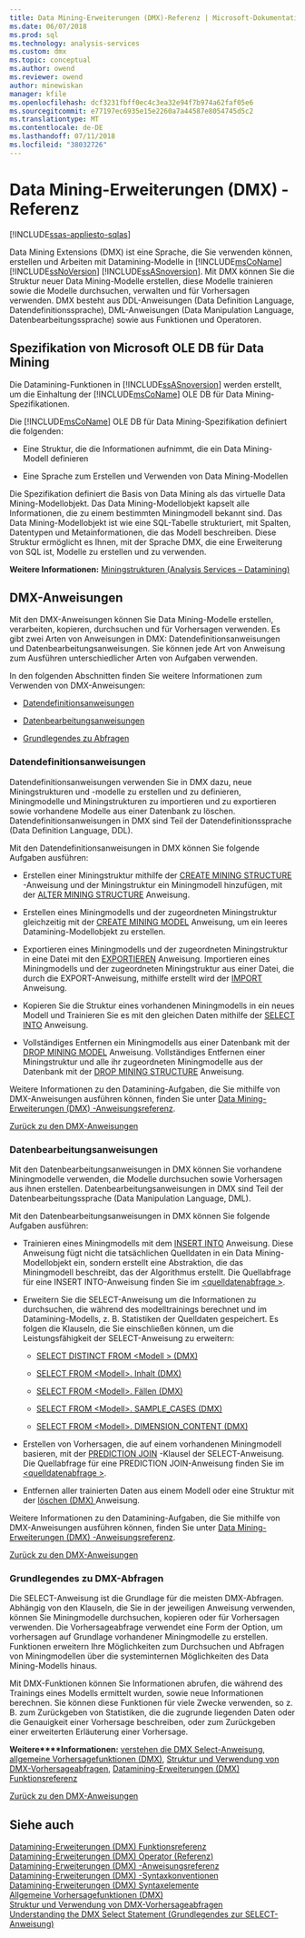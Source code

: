 ```yaml
---
title: Data Mining-Erweiterungen (DMX)-Referenz | Microsoft-Dokumentation
ms.date: 06/07/2018
ms.prod: sql
ms.technology: analysis-services
ms.custom: dmx
ms.topic: conceptual
ms.author: owend
ms.reviewer: owend
author: minewiskan
manager: kfile
ms.openlocfilehash: dcf3231fbff0ec4c3ea32e94f7b974a62faf05e6
ms.sourcegitcommit: e77197ec6935e15e2260a7a44587e8054745d5c2
ms.translationtype: MT
ms.contentlocale: de-DE
ms.lasthandoff: 07/11/2018
ms.locfileid: "38032726"
---
```

# <a name="data-mining-extensions-dmx-reference"></a>Data Mining-Erweiterungen (DMX) - Referenz
[!INCLUDE[ssas-appliesto-sqlas](../includes/ssas-appliesto-sqlas.md)]

  Data Mining Extensions (DMX) ist eine Sprache, die Sie verwenden können, erstellen und Arbeiten mit Datamining-Modelle in [!INCLUDE[msCoName](../includes/msconame-md.md)] [!INCLUDE[ssNoVersion](../includes/ssnoversion-md.md)] [!INCLUDE[ssASnoversion](../includes/ssasnoversion-md.md)]. Mit DMX können Sie die Struktur neuer Data Mining-Modelle erstellen, diese Modelle trainieren sowie die Modelle durchsuchen, verwalten und für Vorhersagen verwenden. DMX besteht aus DDL-Anweisungen (Data Definition Language, Datendefinitionssprache), DML-Anweisungen (Data Manipulation Language, Datenbearbeitungssprache) sowie aus Funktionen und Operatoren.  
  
## <a name="microsoft-ole-db-for-data-mining-specification"></a>Spezifikation von Microsoft OLE DB für Data Mining  
 Die Datamining-Funktionen in [!INCLUDE[ssASnoversion](../includes/ssasnoversion-md.md)] werden erstellt, um die Einhaltung der [!INCLUDE[msCoName](../includes/msconame-md.md)] OLE DB für Data Mining-Spezifikationen.  
  
 Die [!INCLUDE[msCoName](../includes/msconame-md.md)] OLE DB für Data Mining-Spezifikation definiert die folgenden:  
  
-   Eine Struktur, die die Informationen aufnimmt, die ein Data Mining-Modell definieren  
  
-   Eine Sprache zum Erstellen und Verwenden von Data Mining-Modellen  
  
 Die Spezifikation definiert die Basis von Data Mining als das virtuelle Data Mining-Modellobjekt. Das Data Mining-Modellobjekt kapselt alle Informationen, die zu einem bestimmten Miningmodell bekannt sind. Das Data Mining-Modellobjekt ist wie eine SQL-Tabelle strukturiert, mit Spalten, Datentypen und Metainformationen, die das Modell beschreiben. Diese Struktur ermöglicht es Ihnen, mit der Sprache DMX, die eine Erweiterung von SQL ist, Modelle zu erstellen und zu verwenden.  
  
 **Weitere Informationen:** [Miningstrukturen &#40;Analysis Services – Datamining&#41;](../analysis-services/data-mining/mining-structures-analysis-services-data-mining.md)  
  
##  <a name="BKMK_DMXStatements"></a> DMX-Anweisungen  
 Mit den DMX-Anweisungen können Sie Data Mining-Modelle erstellen, verarbeiten, kopieren, durchsuchen und für Vorhersagen verwenden. Es gibt zwei Arten von Anweisungen in DMX: Datendefinitionsanweisungen und Datenbearbeitungsanweisungen. Sie können jede Art von Anweisung zum Ausführen unterschiedlicher Arten von Aufgaben verwenden.  
  
 In den folgenden Abschnitten finden Sie weitere Informationen zum Verwenden von DMX-Anweisungen:  
  
-   [Datendefinitionsanweisungen](#BKMK_DDL)  
  
-   [Datenbearbeitungsanweisungen](#BKMK_DML)  
  
-   [Grundlegendes zu Abfragen](#BKMK_Queries)  
  
###  <a name="BKMK_DDL"></a> Datendefinitionsanweisungen  
 Datendefinitionsanweisungen verwenden Sie in DMX dazu, neue Miningstrukturen und -modelle zu erstellen und zu definieren, Miningmodelle und Miningstrukturen zu importieren und zu exportieren sowie vorhandene Modelle aus einer Datenbank zu löschen. Datendefinitionsanweisungen in DMX sind Teil der Datendefinitionssprache (Data Definition Language, DDL).  
  
 Mit den Datendefinitionsanweisungen in DMX können Sie folgende Aufgaben ausführen:  
  
-   Erstellen einer Miningstruktur mithilfe der [CREATE MINING STRUCTURE](../dmx/create-mining-structure-dmx.md) -Anweisung und der Miningstruktur ein Miningmodell hinzufügen, mit der [ALTER MINING STRUCTURE](../dmx/alter-mining-structure-dmx.md) Anweisung.  
  
-   Erstellen eines Miningmodells und der zugeordneten Miningstruktur gleichzeitig mit der [CREATE MINING MODEL](../dmx/create-mining-model-dmx.md) Anweisung, um ein leeres Datamining-Modellobjekt zu erstellen.  
  
-   Exportieren eines Miningmodells und der zugeordneten Miningstruktur in eine Datei mit den [EXPORTIEREN](../dmx/export-dmx.md) Anweisung. Importieren eines Miningmodells und der zugeordneten Miningstruktur aus einer Datei, die durch die EXPORT-Anweisung, mithilfe erstellt wird der [IMPORT](../dmx/import-dmx.md) Anweisung.  
  
-   Kopieren Sie die Struktur eines vorhandenen Miningmodells in ein neues Modell und Trainieren Sie es mit den gleichen Daten mithilfe der [SELECT INTO](../dmx/select-into-dmx.md) Anweisung.  
  
-   Vollständiges Entfernen ein Miningmodells aus einer Datenbank mit der [DROP MINING MODEL](../dmx/drop-mining-model-dmx.md) Anweisung. Vollständiges Entfernen einer Miningstruktur und alle ihr zugeordneten Miningmodelle aus der Datenbank mit der [DROP MINING STRUCTURE](../dmx/drop-mining-structure-dmx.md) Anweisung.  
  
 Weitere Informationen zu den Datamining-Aufgaben, die Sie mithilfe von DMX-Anweisungen ausführen können, finden Sie unter [Data Mining-Erweiterungen &#40;DMX&#41; -Anweisungsreferenz](../dmx/data-mining-extensions-dmx-statements.md).  
  
 [Zurück zu den DMX-Anweisungen](#BKMK_DMXStatements)  
  
###  <a name="BKMK_DML"></a> Datenbearbeitungsanweisungen  
 Mit den Datenbearbeitungsanweisungen in DMX können Sie vorhandene Miningmodelle verwenden, die Modelle durchsuchen sowie Vorhersagen aus ihnen erstellen. Datenbearbeitungsanweisungen in DMX sind Teil der Datenbearbeitungssprache (Data Manipulation Language, DML).  
  
 Mit den Datenbearbeitungsanweisungen in DMX können Sie folgende Aufgaben ausführen:  
  
-   Trainieren eines Miningmodells mit dem [INSERT INTO](../dmx/insert-into-dmx.md) Anweisung. Diese Anweisung fügt nicht die tatsächlichen Quelldaten in ein Data Mining-Modellobjekt ein, sondern erstellt eine Abstraktion, die das Miningmodell beschreibt, das der Algorithmus erstellt. Die Quellabfrage für eine INSERT INTO-Anweisung finden Sie im [ \<quelldatenabfrage >](../dmx/source-data-query.md).  
  
-   Erweitern Sie die SELECT-Anweisung um die Informationen zu durchsuchen, die während des modelltrainings berechnet und im Datamining-Modells, z. B. Statistiken der Quelldaten gespeichert. Es folgen die Klauseln, die Sie einschließen können, um die Leistungsfähigkeit der SELECT-Anweisung zu erweitern:  
  
    -   [SELECT DISTINCT FROM &#60;Modell &#62; &#40;DMX&#41;](../dmx/select-distinct-from-model-dmx.md)  
  
    -   [SELECT FROM &#60;Modell&#62;. Inhalt &#40;DMX&#41;](../dmx/select-from-model-content-dmx.md)  
  
    -   [SELECT FROM &#60;Modell&#62;. Fällen &#40;DMX&#41;](../dmx/select-from-model-cases-dmx.md)  
  
    -   [SELECT FROM &#60;Modell&#62;. SAMPLE_CASES &#40;DMX&#41;](../dmx/select-from-model-sample-cases-dmx.md)  
  
    -   [SELECT FROM &#60;Modell&#62;. DIMENSION_CONTENT &#40;DMX&#41;](../dmx/select-from-model-dimension-content-dmx.md)  
  
-   Erstellen von Vorhersagen, die auf einem vorhandenen Miningmodell basieren, mit der [PREDICTION JOIN](../dmx/select-from-model-prediction-join-dmx.md) -Klausel der SELECT-Anweisung. Die Quellabfrage für eine PREDICTION JOIN-Anweisung finden Sie im [ \<quelldatenabfrage >](../dmx/source-data-query.md).  
  
-   Entfernen aller trainierten Daten aus einem Modell oder eine Struktur mit der [löschen &#40;DMX&#41; ](../dmx/delete-dmx.md) Anweisung.  
  
 Weitere Informationen zu den Datamining-Aufgaben, die Sie mithilfe von DMX-Anweisungen ausführen können, finden Sie unter [Data Mining-Erweiterungen &#40;DMX&#41; -Anweisungsreferenz](../dmx/data-mining-extensions-dmx-statements.md).  
  
 [Zurück zu den DMX-Anweisungen](#BKMK_DMXStatements)  
  
###  <a name="BKMK_Queries"></a> Grundlegendes zu DMX-Abfragen  
 Die SELECT-Anweisung ist die Grundlage für die meisten DMX-Abfragen. Abhängig von den Klauseln, die Sie in der jeweiligen Anweisung verwenden, können Sie Miningmodelle durchsuchen, kopieren oder für Vorhersagen verwenden. Die Vorhersageabfrage verwendet eine Form der Option, um vorhersagen auf Grundlage vorhandener Miningmodelle zu erstellen. Funktionen erweitern Ihre Möglichkeiten zum Durchsuchen und Abfragen von Miningmodellen über die systeminternen Möglichkeiten des Data Mining-Modells hinaus.  
  
 Mit DMX-Funktionen können Sie Informationen abrufen, die während des Trainings eines Modells ermittelt wurden, sowie neue Informationen berechnen. Sie können diese Funktionen für viele Zwecke verwenden, so z. B. zum Zurückgeben von Statistiken, die die zugrunde liegenden Daten oder die Genauigkeit einer Vorhersage beschreiben, oder zum Zurückgeben einer erweiterten Erläuterung einer Vorhersage.  
  
 **Weitere****Informationen:** [verstehen die DMX Select-Anweisung](../dmx/understanding-the-dmx-select-statement.md), [allgemeine Vorhersagefunktionen &#40;DMX&#41;](../dmx/general-prediction-functions-dmx.md), [Struktur und Verwendung von DMX-Vorhersageabfragen](../dmx/structure-and-usage-of-dmx-prediction-queries.md), [Datamining-Erweiterungen &#40;DMX&#41; Funktionsreferenz  ](../dmx/data-mining-extensions-dmx-function-reference.md)  
  
 [Zurück zu den DMX-Anweisungen](#BKMK_DMXStatements)  
  
## <a name="see-also"></a>Siehe auch  
 [Datamining-Erweiterungen &#40;DMX&#41; Funktionsreferenz](../dmx/data-mining-extensions-dmx-function-reference.md)   
 [Datamining-Erweiterungen &#40;DMX&#41; Operator (Referenz)](../dmx/data-mining-extensions-dmx-operator-reference.md)   
 [Datamining-Erweiterungen &#40;DMX&#41; -Anweisungsreferenz](../dmx/data-mining-extensions-dmx-statements.md)   
 [Datamining-Erweiterungen &#40;DMX&#41; -Syntaxkonventionen](../dmx/data-mining-extensions-dmx-syntax-conventions.md)   
 [Datamining-Erweiterungen &#40;DMX&#41; Syntaxelemente](../dmx/data-mining-extensions-dmx-syntax-elements.md)   
 [Allgemeine Vorhersagefunktionen &#40;DMX&#41;](../dmx/general-prediction-functions-dmx.md)   
 [Struktur und Verwendung von DMX-Vorhersageabfragen](../dmx/structure-and-usage-of-dmx-prediction-queries.md)   
 [Understanding the DMX Select Statement (Grundlegendes zur SELECT-Anweisung)](../dmx/understanding-the-dmx-select-statement.md)  
  
  
